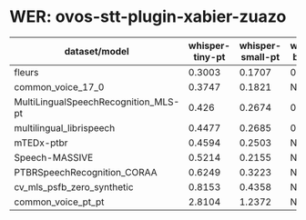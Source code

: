 
# WER: ovos-stt-plugin-xabier-zuazo
|dataset/model|whisper-tiny-pt|whisper-small-pt|whisper-base-pt|
|-|-|-|-|
| fleurs | 0.3003 | 0.1707 | 0.223 |
| common_voice_17_0 | 0.3747 | 0.1821 | N/A |
| MultiLingualSpeechRecognition_MLS-pt | 0.426 | 0.2674 | 0.4242 |
| multilingual_librispeech | 0.4477 | 0.2685 | 0.3768 |
| mTEDx-ptbr | 0.4594 | 0.2503 | N/A |
| Speech-MASSIVE | 0.5214 | 0.2155 | N/A |
| PTBRSpeechRecognition_CORAA | 0.6249 | 0.3223 | N/A |
| cv_mls_psfb_zero_synthetic | 0.8153 | 0.4358 | N/A |
| common_voice_pt_pt | 2.8104 | 1.2372 | N/A |